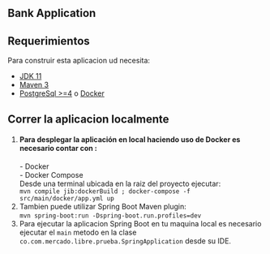 ## Bank Application

## Requerimientos

Para construir esta aplicacion ud necesita:

- [JDK 11](https://jdk.java.net/11/)
- [Maven 3](https://maven.apache.org)
- [PostgreSql >=4](https://www.mongodb.com/try/download/community) o [Docker](https://www.docker.com/)

## Correr la aplicacion localmente

<ol>
<li>
<h4>Para desplegar la aplicación en local haciendo uso de Docker  es necesario contar con :</h4>
- Docker<br> 
- Docker Compose
<br>
Desde una terminal ubicada en la raiz del proyecto ejecutar:
<br><code>mvn compile jib:dockerBuild ; docker-compose -f src/main/docker/app.yml up</code>
</li>
<li>Tambien puede utilizar Spring Boot Maven plugin:
  <br><code>mvn spring-boot:run -Dspring-boot.run.profiles=dev</code>
</li>
<li>
Para ejecutar la aplicacion Spring Boot en tu maquina local  es necesario ejecutar el  <code>main</code> metodo en la clase 
<code>co.com.mercado.libre.prueba.SpringApplication</code> desde su IDE.
</li>
</ol>
